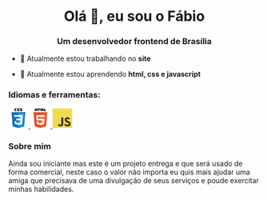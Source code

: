 <h1 align="center">Olá 👋, eu sou o Fábio</h1>
<h3 align="center">Um desenvolvedor frontend de Brasília</h3>

- 🔭 Atualmente estou trabalhando no **site**

- 🌱 Atualmente estou aprendendo **html, css e javascript**


<h3 align="left">Idiomas e ferramentas:</h3>
<p align="left"> <a href="https://www.w3schools.com/css/" target="_blank" rel="noreferrer"> <img src="https://raw.githubusercontent.com/devicons/devicon/master/icons/css3/css3-original-wordmark.svg" alt="css3" width="40" height="40"/> </a> <a href="https://www.w3.org/html/" target="_blank" rel="noreferrer"> <img src="https://raw.githubusercontent.com/devicons/devicon/master/icons/html5/html5-original-wordmark.svg" alt="html5" width="40" height="40"/> </a> <a href="https://developer.mozilla.org/en-US/docs/Web/JavaScript" target="_blank" rel="noreferrer"> <img src="https://raw.githubusercontent.com/devicons/devicon/master/icons/javascript/javascript-original.svg" alt="javascript" width="40" height="40"/> </a> </p>

<h3 align="left"> Sobre mim</h3>
<p>Ainda sou iniciante mas este é um projeto entrega e que será usado de forma comercial, neste caso o valor não importa eu quis mais ajudar uma amiga que precisava de uma divulgação de seus serviços e poude exercitar minhas habilidades.</p>
